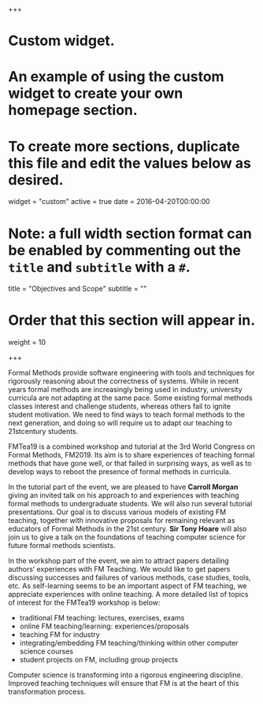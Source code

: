 +++
# Custom widget.
# An example of using the custom widget to create your own homepage section.
# To create more sections, duplicate this file and edit the values below as desired.
widget = "custom"
active = true
date = 2016-04-20T00:00:00

# Note: a full width section format can be enabled by commenting out the `title` and `subtitle` with a `#`.
title = "Objectives and Scope"
subtitle = ""

# Order that this section will appear in.
weight = 10

+++


Formal Methods provide software engineering with tools and techniques for rigorously reasoning about the correctness of systems. While in recent years formal methods are increasingly being used in industry, university curricula are not adapting at the same pace. Some existing formal methods classes interest and challenge students, whereas others fail to ignite student motivation. We need to find ways to teach formal methods to the next generation, and doing so will require us to adapt our teaching to 21stcentury students.

FMTea19 is a combined workshop and tutorial at the 3rd World Congress on Formal Methods, FM2019. Its aim is to share experiences of teaching formal methods that have gone well, or that failed in surprising ways, as well as to develop ways to reboot the presence of formal methods in curricula.

In the tutorial part of the event, we are pleased to have **Carroll Morgan** giving an invited talk on his approach to and experiences with teaching formal methods to undergraduate students. We will also run several tutorial presentations. Our goal is to discuss various models of existing FM teaching, together with innovative proposals for remaining relevant as educators of Formal Methods in the 21st century. **Sir Tony Hoare** will also join us to give a talk on the foundations of teaching computer science for future formal methods scientists.

In the workshop part of the event, we aim to attract papers detailing authors’ experiences with FM Teaching. We would like to get papers discussing successes and failures of various methods, case studies, tools, etc. As self-learning seems to be an important aspect of FM teaching, we appreciate experiences with online teaching. A more detailed list of topics of interest for the FMTea19 workshop is below:

- traditional FM teaching: lectures, exercises, exams
- online FM teaching/learning: experiences/proposals
- teaching FM for industry
- integrating/embedding FM teaching/thinking within other computer science courses
- student projects on FM, including group projects

Computer science is transforming into a rigorous engineering discipline. Improved teaching techniques will ensure that FM is at the heart of this transformation process.
